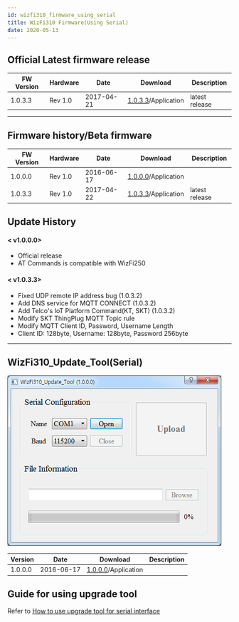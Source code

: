 ```yaml
---
id: wizfi310_firmware_using_serial
title: WizFi310 Firmware(Using Serial)
date: 2020-05-13
---
```


## Official Latest firmware release

| FW Version | Hardware | Date       | Download                                                                                 | Description    |
| ---------- | -------- | ---------- | ---------------------------------------------------------------------------------------- | -------------- |
| 1.0.3.3    | Rev 1.0  | 2017-04-21 | <a href="/img/products/wizfi310/wizfi310firmware/firmware_serial_v1_0_3_3.zip" target="_blank">1.0.3.3</a>/Application | latest release |

-----

## Firmware history/Beta firmware

| FW Version | Hardware | Date       | Download                                                                                 | Description    |
| ---------- | -------- | ---------- | ---------------------------------------------------------------------------------------- | -------------- |
| 1.0.0.0    | Rev 1.0  | 2016-06-17 | <a href="/img/products/wizfi310/wizfi310firmware/firmware_serial_v1_0_0_0.zip" target="_blank">1.0.0.0</a>/Application |                |
| 1.0.3.3    | Rev 1.0  | 2017-04-22 | <a href="/img/products/wizfi310/wizfi310firmware/firmware_serial_v1_0_3_3.zip" target="_blank">1.0.3.3</a>/Application | latest release |

## Update History

#### < v1.0.0.0>

  - Official release
  - AT Commands is compatible with WizFi250

#### < v1.0.3.3>

  - Fixed UDP remote IP address bug (1.0.3.2)
  - Add DNS service for MQTT CONNECT (1.0.3.2)
  - Add Telco's IoT Platform Command(KT, SKT) (1.0.3.2)
  - Modify SKT ThingPlug MQTT Topic rule
  - Modify MQTT Client ID, Password, Username Length
  - Client ID: 128byte, Username: 128byte, Password 256byte

-----

## WizFi310_Update_Tool(Serial)

![](/img/products/wizfi310/wizfi310firmware/upgrade_tool_6.png)

| Version | Date       | Download                                                                                      | Description |
| ------- | ---------- | --------------------------------------------------------------------------------------------- | ----------- |
| 1.0.0.0 | 2016-06-17 | <a href="/img/products/wizfi310/wizfi310firmware/wizfi310_update_tool_v1.0.0.0.zip" target="_blank">1.0.0.0</a>/Application |             |

## Guide for using upgrade tool

Refer to [How to use upgrade tool for serial interface](./Programers-Guide/Firmware-Upgrade-Using-Serial-Interface.md)
